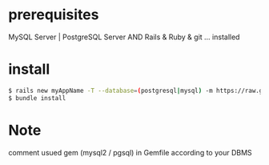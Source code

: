 
# prerequisites

MySQL Server | PostgreSQL Server AND Rails & Ruby & git ... installed

# install

```bash
$ rails new myAppName -T --database=(postgresql|mysql) -m https://raw.githubusercontent.com/k0p0/rails-template/master/full.rb
$ bundle install
```

# Note
comment usued gem (mysql2 / pgsql) in Gemfile according to your DBMS
